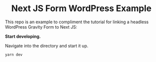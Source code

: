 <h1 align="center">
  Next JS Form WordPress Example
</h1>

This repo is an example to compliment the tutorial for linking a headless WordPress Gravity Form to Next JS:

**Start developing.**

Navigate into the directory and start it up.

```
yarn dev
```
